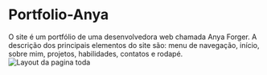 # Portfolio-Anya
O site é um portfólio de uma desenvolvedora web chamada Anya Forger. A descrição dos principais  elementos do site são: menu de navegação,  início,  sobre mim,  projetos, habilidades, contatos e rodapé.
![Layout da pagina toda](https://github.com/DurezahGeek/Portfolio-Anya/assets/134101156/f274120e-6af8-4145-94ed-5b85f1bb5107)
